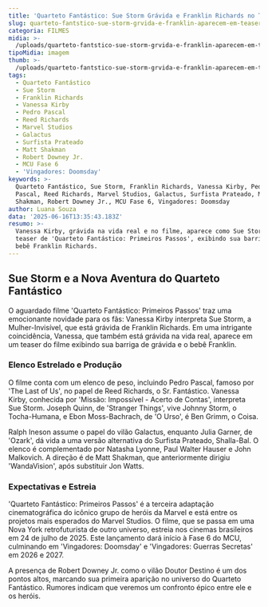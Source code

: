```yaml
---
title: 'Quarteto Fantástico: Sue Storm Grávida e Franklin Richards no Teaser Revelador'
slug: quarteto-fantstico-sue-storm-grvida-e-franklin-aparecem-em-teaser-veja
categoria: FILMES
midia: >-
  /uploads/quarteto-fantstico-sue-storm-grvida-e-franklin-aparecem-em-teaser-veja-thumb.jpg
tipoMidia: imagem
thumb: >-
  /uploads/quarteto-fantstico-sue-storm-grvida-e-franklin-aparecem-em-teaser-veja-thumb.jpg
tags:
  - Quarteto Fantástico
  - Sue Storm
  - Franklin Richards
  - Vanessa Kirby
  - Pedro Pascal
  - Reed Richards
  - Marvel Studios
  - Galactus
  - Surfista Prateado
  - Matt Shakman
  - Robert Downey Jr.
  - MCU Fase 6
  - 'Vingadores: Doomsday'
keywords: >-
  Quarteto Fantástico, Sue Storm, Franklin Richards, Vanessa Kirby, Pedro
  Pascal, Reed Richards, Marvel Studios, Galactus, Surfista Prateado, Matt
  Shakman, Robert Downey Jr., MCU Fase 6, Vingadores: Doomsday
author: Luana Souza
data: '2025-06-16T13:35:43.183Z'
resumo: >-
  Vanessa Kirby, grávida na vida real e no filme, aparece como Sue Storm em novo
  teaser de 'Quarteto Fantástico: Primeiros Passos', exibindo sua barriga e o
  bebê Franklin Richards.
---
```


## Sue Storm e a Nova Aventura do Quarteto Fantástico

<blockquote class="twitter-tweet"><a href="https://twitter.com/user/status/1934540373897928917"></a></blockquote>

O aguardado filme 'Quarteto Fantástico: Primeiros Passos' traz uma emocionante novidade para os fãs: Vanessa Kirby interpreta Sue Storm, a Mulher-Invisível, que está grávida de Franklin Richards. Em uma intrigante coincidência, Vanessa, que também está grávida na vida real, aparece em um teaser do filme exibindo sua barriga de grávida e o bebê Franklin.

### Elenco Estrelado e Produção

O filme conta com um elenco de peso, incluindo Pedro Pascal, famoso por 'The Last of Us', no papel de Reed Richards, o Sr. Fantástico. Vanessa Kirby, conhecida por 'Missão: Impossível - Acerto de Contas', interpreta Sue Storm. Joseph Quinn, de 'Stranger Things', vive Johnny Storm, o Tocha-Humana, e Ebon Moss-Bachrach, de 'O Urso', é Ben Grimm, o Coisa.

Ralph Ineson assume o papel do vilão Galactus, enquanto Julia Garner, de 'Ozark', dá vida a uma versão alternativa do Surfista Prateado, Shalla-Bal. O elenco é complementado por Natasha Lyonne, Paul Walter Hauser e John Malkovich. A direção é de Matt Shakman, que anteriormente dirigiu 'WandaVision', após substituir Jon Watts.

### Expectativas e Estreia

'Quarteto Fantástico: Primeiros Passos' é a terceira adaptação cinematográfica do icônico grupo de heróis da Marvel e está entre os projetos mais esperados do Marvel Studios. O filme, que se passa em uma Nova York retrofuturista de outro universo, estreia nos cinemas brasileiros em 24 de julho de 2025. Este lançamento dará início à Fase 6 do MCU, culminando em 'Vingadores: Doomsday' e 'Vingadores: Guerras Secretas' em 2026 e 2027.

A presença de Robert Downey Jr. como o vilão Doutor Destino é um dos pontos altos, marcando sua primeira aparição no universo do Quarteto Fantástico. Rumores indicam que veremos um confronto épico entre ele e os heróis.

